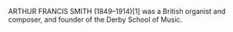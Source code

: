 ARTHUR FRANCIS SMITH (1849–1914)[1] was a British organist and composer, and founder of the Derby School of Music.
